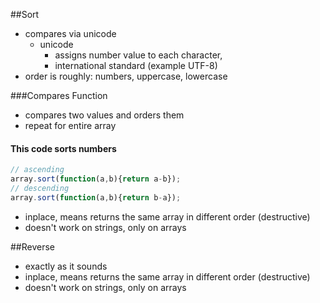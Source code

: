 ##Sort

* compares via unicode
  * unicode
    * assigns number value to each character,
     * international standard (example UTF-8)
* order is roughly: numbers, uppercase, lowercase

###Compares Function
* compares two values and orders them
* repeat for entire array

#### This code sorts numbers
```javascript
// ascending
array.sort(function(a,b){return a-b});
// descending
array.sort(function(a,b){return b-a});

```

* inplace, means returns the same array in different order (destructive)
* doesn't work on strings, only on arrays 

##Reverse

* exactly as it sounds
* inplace, means returns the same array in different order (destructive)
* doesn't work on strings, only on arrays
